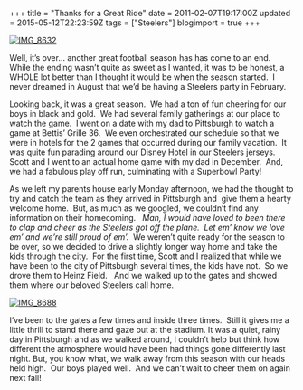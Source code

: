 +++
title = "Thanks for a Great Ride"
date = 2011-02-07T19:17:00Z
updated = 2015-05-12T22:23:59Z
tags = ["Steelers"]
blogimport = true 
+++

[![IMG_8632](https://latc.s3.amazonaws.com/wp-content/uploads/2011/02/IMG_8632.jpg "IMG_8632")](https://latc.s3.amazonaws.com/wp-content/uploads/2011/02/IMG_8632.jpg)

Well, it’s over… another great football season has has come to an end.&#160; While the ending wasn’t quite as sweet as I wanted, it was to be honest, a WHOLE lot better than I thought it would be when the season started.&#160; I never dreamed in August that we’d be having a Steelers party in February.

Looking back, it was a great season.&#160; We had a ton of fun cheering for our boys in black and gold.&#160; We had several family gatherings at our place to watch the game.&#160; I went on a date with my dad to Pittsburgh to watch a game at Bettis’ Grille 36.&#160; We even orchestrated our schedule so that we were in hotels for the 2 games that occurred during our family vacation.&#160; It was quite fun parading around our Disney Hotel in our Steelers jerseys.&#160; Scott and I went to an actual home game with my dad in December.&#160; And, we had a fabulous play off run, culminating with a Superbowl Party!

As we left my parents house early Monday afternoon, we had the thought to try and catch the team as they arrived in Pittsburgh and&#160; give them a hearty welcome home.&#160; But, as much as we googled, we couldn’t find any information on their homecoming.&#160;&#160; _Man, I would have loved to been there to clap and cheer as the Steelers got off the plane.&#160; Let em’ know we love em’ and we’re still proud of em’._&#160; We weren’t quite ready for the season to be over, so we decided to drive a slightly longer way home and take the kids through the city.&#160; For the first time, Scott and I realized that while we have been to the city of Pittsburgh several times, the kids have not.&#160; So we drove them to Heinz Field.&#160;&#160; And we walked up to the gates and showed them where our beloved Steelers call home.&#160; 

[![IMG_8688](https://latc.s3.amazonaws.com/wp-content/uploads/2011/02/IMG_8688.jpg "IMG_8688")](https://latc.s3.amazonaws.com/wp-content/uploads/2011/02/IMG_8688.jpg)

I’ve been to the gates a few times and inside three times.&#160; Still it gives me a little thrill to stand there and gaze out at the stadium. It was a quiet, rainy day in Pittsburgh and as we walked around, I couldn’t help but think how different the atmosphere would have been had things gone differently last night. But, you know what, we walk away from this season with our heads held high.&#160; Our boys played well.&#160; And we can’t wait to cheer them on again next fall!&#160; 
